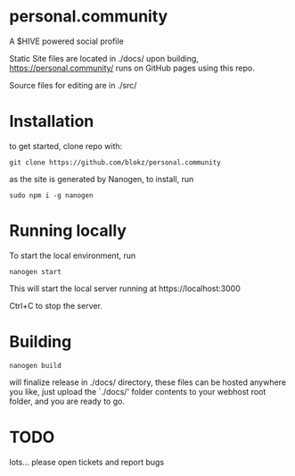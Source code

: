# personal.community
A $HIVE powered social profile

Static Site files are located in ./docs/ upon building,
https://personal.community/ runs on GitHub pages using this repo.  

Source files for editing are in ./src/

# Installation
to get started, clone repo with:

`git clone https://github.com/blokz/personal.community`

as the site is generated by Nanogen, to install, run 

`sudo npm i -g nanogen`
 
# Running locally

To start the local environment, run

`nanogen start`

This will start the local server running at https://localhost:3000

Ctrl+C to stop the server.

# Building 

`nanogen build` 

will finalize release in ./docs/ directory, 
these files can be hosted anywhere you like, 
just upload the `./docs/' folder contents to your webhost root folder,
and you are ready to go.


# TODO 
lots... please open tickets and report bugs